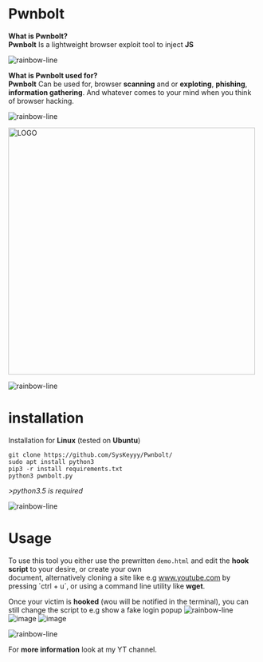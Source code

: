 # Pwnbolt



**What is Pwnbolt?**<br /> **Pwnbolt** Is a lightweight browser exploit tool to inject **JS** <br />

![rainbow-line](https://user-images.githubusercontent.com/68533095/172625167-8fbbe95e-ba50-4939-87b0-e2254b3a89b3.gif)

**What is Pwnbolt used for?**<br /> **Pwnbolt** Can be used for, browser **scanning** and or **exploting**, **phishing**, **information gathering**.
And whatever comes to your mind when you think of browser hacking.

![rainbow-line](https://user-images.githubusercontent.com/68533095/172625167-8fbbe95e-ba50-4939-87b0-e2254b3a89b3.gif)


<img src="https://user-images.githubusercontent.com/68533095/172625372-1aac916a-d4f1-48e5-920e-deff94525594.jpg" alt="LOGO" width="495"/>

![rainbow-line](https://user-images.githubusercontent.com/68533095/172625167-8fbbe95e-ba50-4939-87b0-e2254b3a89b3.gif)

# installation
Installation for **Linux** (tested on **Ubuntu**)
```
git clone https://github.com/SysKeyyy/Pwnbolt/
sudo apt install python3
pip3 -r install requirements.txt
python3 pwnbolt.py
```
*>python3.5 is required*

![rainbow-line](https://user-images.githubusercontent.com/68533095/172625167-8fbbe95e-ba50-4939-87b0-e2254b3a89b3.gif)

# Usage
To use this tool you either use the prewritten `demo.html` and edit the **hook script** to your desire, or create your own<br /> document, alternatively cloning a site like e.g www.youtube.com by pressing ´ctrl + u´, or using a command line utility like **wget**.

Once your victim is **hooked** (wou will be notified in the terminal), you can still change the script to e.g show a fake login popup
![rainbow-line](https://user-images.githubusercontent.com/68533095/172625167-8fbbe95e-ba50-4939-87b0-e2254b3a89b3.gif)
![image](https://user-images.githubusercontent.com/68533095/172630842-24913fa6-4470-44ed-89e2-ab4e9e4191e4.png)
![image](https://user-images.githubusercontent.com/68533095/172631656-3888da06-c8c0-4116-819f-21f3259912f6.png)

![rainbow-line](https://user-images.githubusercontent.com/68533095/172625167-8fbbe95e-ba50-4939-87b0-e2254b3a89b3.gif)

For **more information** look at my YT channel.

